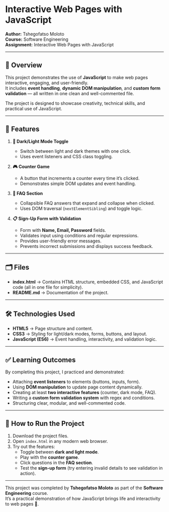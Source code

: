 # Interactive Web Pages with JavaScript

**Author:** Tshegofatso Moloto  
**Course:** Software Engineering  
**Assignment:** Interactive Web Pages with JavaScript  

---

## 📖 Overview
This project demonstrates the use of **JavaScript** to make web pages interactive, engaging, and user-friendly.  
It includes **event handling**, **dynamic DOM manipulation**, and **custom form validation** — all written in one clean and well-commented file.  

The project is designed to showcase creativity, technical skills, and practical use of JavaScript.

---

## 🎯 Features

1. **🌙 Dark/Light Mode Toggle**
   - Switch between light and dark themes with one click.
   - Uses event listeners and CSS class toggling.

2. **🎮 Counter Game**
   - A button that increments a counter every time it’s clicked.
   - Demonstrates simple DOM updates and event handling.

3. **📖 FAQ Section**
   - Collapsible FAQ answers that expand and collapse when clicked.
   - Uses DOM traversal (`nextElementSibling`) and toggle logic.

4. **📋 Sign-Up Form with Validation**
   - Form with **Name, Email, Password** fields.
   - Validates input using conditions and regular expressions.
   - Provides user-friendly error messages.
   - Prevents incorrect submissions and displays success feedback.

---

## 🗂️ Files

- **index.html** → Contains HTML structure, embedded CSS, and JavaScript code (all in one file for simplicity).
- **README.md** → Documentation of the project.

---

## 🛠️ Technologies Used

- **HTML5** → Page structure and content.  
- **CSS3** → Styling for light/dark modes, forms, buttons, and layout.  
- **JavaScript (ES6)** → Event handling, interactivity, and validation logic.  

---

## ✅ Learning Outcomes

By completing this project, I practiced and demonstrated:
- Attaching **event listeners** to elements (buttons, inputs, form).
- Using **DOM manipulation** to update page content dynamically.
- Creating at least **two interactive features** (counter, dark mode, FAQ).
- Writing a **custom form validation system** with regex and conditions.
- Structuring clear, modular, and well-commented code.

---

## 🚀 How to Run the Project

1. Download the project files.
2. Open `index.html` in any modern web browser.
3. Try out the features:
   - Toggle between **dark and light mode**.
   - Play with the **counter game**.
   - Click questions in the **FAQ section**.
   - Test the **sign-up form** (try entering invalid details to see validation in action).

---



This project was completed by **Tshegofatso Moloto** as part of the **Software Engineering** course.  
It’s a practical demonstration of how JavaScript brings life and interactivity to web pages 🚀.
